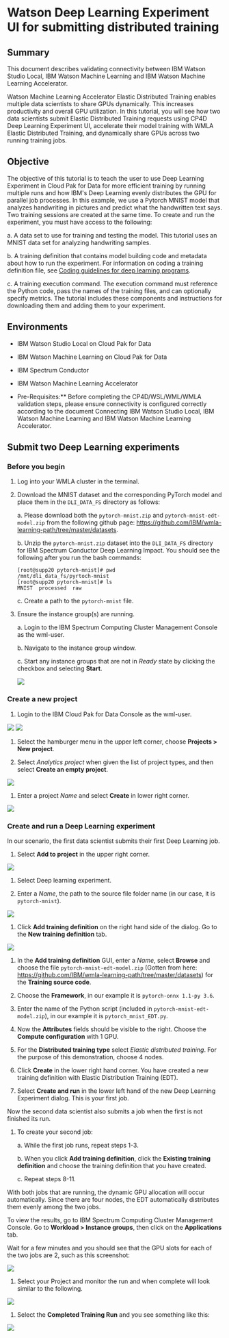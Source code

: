 # Watson Deep Learning Experiment UI for submitting distributed training

## Summary

This document describes validating connectivity between IBM Watson Studio Local, IBM Watson Machine Learning and IBM Watson Machine Learning Accelerator. 

Watson Machine Learning Accelerator Elastic Distributed Training enables multiple data scientists to share GPUs dynamically. This increases productivity and overall GPU utilization. In this tutorial, you will see how two data scientists submit Elastic Distributed Training requests using CP4D Deep Learning Experiment UI, accelerate their model training with WMLA Elastic Distributed Training, and dynamically share GPUs across two running training jobs.

## Objective

The objective of this tutorial is to teach the user to use Deep Learning Experiment in Cloud Pak for Data for more efficient training by running multiple runs and how IBM's Deep Learning evenly distributes the GPU for parallel job processes. In this example, we use a Pytorch MNIST model that analyzes handwriting in pictures and predict what the handwritten text says. Two training sessions are created at the same time. To create and run the experiment, you must have access to the following:

a. A data set to use for training and testing the model. This tutorial uses an MNIST data set for analyzing handwriting samples.

b. A training definition that contains model building code and metadata about how to run the experiment. For information on coding a training definition file, see [Coding guidelines for deep learning programs](https://dataplatform.cloud.ibm.com/docs/content/wsj/analyze-data/ml_dlaas_code_guidelines.html).

c. A training execution command. The execution command must reference the Python code, pass the names of the training files, and can optionally specify metrics. The tutorial includes these components and instructions for downloading them and adding them to your experiment.

## Environments

- IBM Watson Studio Local on Cloud Pak for Data 
- IBM Watson Machine Learning on Cloud Pak for Data
- IBM Spectrum Conductor 
- IBM Watson Machine Learning Accelerator

- Pre-Requisites:** Before completing the CP4D/WSL/WML/WMLA validation steps, please ensure connectivity is configured correctly according to the document Connecting IBM Watson Studio Local, IBM Watson Machine Learning and IBM Watson Machine Learning Accelerator.

## Submit two Deep Learning experiments

### Before you begin

1. Log into your WMLA cluster in the terminal.

1. Download the MNIST dataset and the corresponding PyTorch model and place them in the `DLI_DATA_FS` directory as follows:

    a. Please download both the `pytorch-mnist.zip` and `pytorch-mnist-edt-model.zip` from the following github page:
    https://github.com/IBM/wmla-learning-path/tree/master/datasets.

    b. Unzip the `pytorch-mnist.zip` dataset into the `DLI_DATA_FS` directory for IBM Spectrum Conductor Deep Learning Impact. You should see the following after you run the bash commands: 

    ```
    [root@supp20 pytorch-mnist]# pwd
    /mnt/dli_data_fs/pyrtoch-mnist
    [root@supp20 pytorch-mnist]# ls
    MNIST  processed  raw
    ```

    c. Create a path to the `pytorch-mnist` file.

1. Ensure the instance group(s) are running.

    a. Login to the IBM Spectrum Computing Cluster Management Console as the wml-user.

    b. Navigate to the instance group window.

    c. Start any instance groups that are not in *Ready* state by clicking the checkbox and selecting **Start**.

    <img src="https://raw.githubusercontent.com/IBM/wmla-learning-path/master/shared-images/cpd_wmla1.png">

### Create a new project

1. Login to the IBM Cloud Pak for Data Console as the wml-user.

<img src="https://raw.githubusercontent.com/IBM/wmla-learning-path/master/shared-images/01-unauth.png">
<img src="https://raw.githubusercontent.com/IBM/wmla-learning-path/master/shared-images/02-login.png">

1. Select the hamburger menu in the upper left corner, choose **Projects > New project**.

1. Select *Analytics project* when given the list of project types, and then select **Create an empty project**.

<img src="https://raw.githubusercontent.com/IBM/wmla-learning-path/master/shared-images/03-create-project.png">

1. Enter a project *Name* and select **Create** in lower right corner.

<img src="https://raw.githubusercontent.com/IBM/wmla-learning-path/master/shared-images/04-create-project-3.png">

### Create and run a Deep Learning experiment

In our scenario, the first data scientist submits their first Deep Learning job.

1. Select **Add to project** in the upper right corner.

<img src="https://raw.githubusercontent.com/IBM/wmla-learning-path/master/shared-images/05-assets-page.png">

1. Select Deep learning experiment.

1. Enter a *Name*, the path to the source file folder name (in our case, it is `pytorch-mnist`).

<img src="https://raw.githubusercontent.com/IBM/wmla-learning-path/master/shared-images/08-new-experiment.png">

1. Click **Add training definition** on the right hand side of the dialog. Go to the **New training definition** tab.

<img src="https://raw.githubusercontent.com/IBM/wmla-learning-path/master/shared-images/9-new-training-def.png">

1. In the **Add training definition** GUI, enter a *Name*, select **Browse** and choose the file `pytorch-mnist-edt-model.zip` (Gotten from here: https://github.com/IBM/wmla-learning-path/tree/master/datasets) for the **Training source code**.

1. Choose the **Framework**, in our example it is `pytorch-onnx 1.1-py 3.6`.

1. Enter the name of the Python script (included in `pytorch-mnist-edt-model.zip`), in our example it is `pytorch_mnist_EDT.py`.

1. Now the **Attributes** fields should be visible to the right. Choose the **Compute configuration** with 1 GPU.

1. For the **Distributed training type** select *Elastic distributed training*. For the purpose of this demonstration, choose 4 nodes.

1. Click **Create** in the lower right hand corner. You have created a new training definition with Elastic Distribution Training (EDT).

1. Select **Create and run** in the lower left hand of the new Deep Learning Experiment dialog. This is your first job.

Now the second data scientist also submits a job when the first is not finished its run.

1. To create your second job: 

    a. While the first job runs, repeat steps 1-3.

    b. When you click **Add training definition**, click the **Existing training definition** and choose the training definition that you have created.

    c. Repeat steps 8-11.

With both jobs that are running, the dynamic GPU allocation will occur automatically. Since there are four nodes, the EDT automatically distributes them evenly among the two jobs.

To view the results, go to IBM Spectrum Computing Cluster Management Console. Go to **Workload > Instance groups**, then click on the **Applications** tab.

Wait for a few minutes and you should see that the GPU slots for each of the two jobs are 2, such as this screenshot:

<img src="https://raw.githubusercontent.com/IBM/wmla-learning-path/master/shared-images/cpd_wmla4.png">

1. Select your Project and monitor the run and when complete will look similar to the following.

<img src="https://raw.githubusercontent.com/IBM/wmla-learning-path/master/shared-images/cpd_wmla2.png">

1. Select the **Completed Training Run** and you see something like this:

<img src="https://raw.githubusercontent.com/IBM/wmla-learning-path/master/shared-images/cpd_wmla3.png">
​
